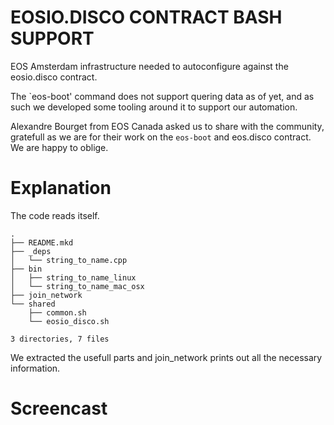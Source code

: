 # EOSIO.DISCO CONTRACT BASH SUPPORT

EOS Amsterdam infrastructure needed to autoconfigure against the
eosio.disco contract.

The `eos-boot' command does not support quering data as of yet, and as such we developed some tooling around it to support our automation.

Alexandre Bourget from EOS Canada asked us to share with the community, gratefull as we are for their work on the `eos-boot` and eos.disco contract. We are happy to oblige.

# Explanation

The code reads itself.

```
.
├── README.mkd
├── _deps
│   └── string_to_name.cpp
├── bin
│   ├── string_to_name_linux
│   └── string_to_name_mac_osx
├── join_network
└── shared
    ├── common.sh
    └── eosio_disco.sh

3 directories, 7 files

```

We extracted the usefull parts and join_network prints out all the necessary information.

# Screencast
